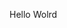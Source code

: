 Hello Wolrd







































































































































































































































































































